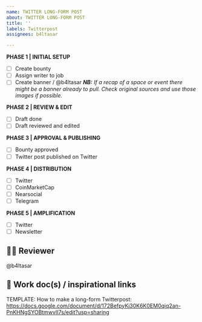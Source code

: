 ```yaml
---
name: TWITTER LONG-FORM POST
about: TWITTER LONG-FORM POST
title: ''
labels: Twitterpost
assignees: b4ltasar

---
```


**PHASE 1 | INITIAL SETUP**
- [ ] Create bounty 
- [ ] Assign writer to job 
- [ ] Create banner / @b4ltasar
_**NB:**_ _If a recap of a space or event there might be a banner already to pull. Check original sources and use those images if possible._

**PHASE 2 | REVIEW & EDIT**
- [ ] Draft done
- [ ] Draft reviewed and edited 

**PHASE 3 | APPROVAL & PUBLISHING**
- [ ] Bounty approved 
- [ ] Twitter post published on Twitter 

**PHASE 4 | DISTRIBUTION** 
- [ ] Twitter
- [ ] CoinMarketCap 
- [ ] Nearsocial 
- [ ] Telegram 

**PHASE 5 | AMPLIFICATION**
- [ ] Twitter
- [ ] Newsletter

## 🤼‍♂️ Reviewer
@b4ltasar

## 🔗   Work doc(s) / inspirational links
TEMPLATE: How to make a long-form Twitterpost:
https://docs.google.com/document/d/172BefpyKj30K6K0EM0qiq2an-PnKHNgSYOBtmwvII7s/edit?usp=sharing
